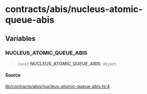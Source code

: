 # contracts/abis/nucleus-atomic-queue-abis

## Variables

### NUCLEUS\_ATOMIC\_QUEUE\_ABIS

> `const` **NUCLEUS\_ATOMIC\_QUEUE\_ABIS**: `object`

#### Source

[lib/contracts/abis/nucleus-atomic-queue-abis.ts:4](https://github.com/PufferFinance/puffer-sdk/blob/27df411d5247e5fbf1e0eef219e9ba2b85ebf896/lib/contracts/abis/nucleus-atomic-queue-abis.ts#L4)
